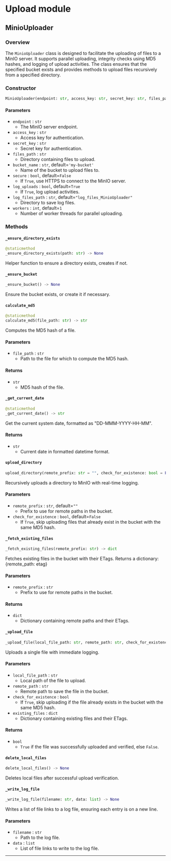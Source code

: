 # Upload module
## MinioUploader

### Overview

The `MinioUploader` class is designed to facilitate the uploading of files to a MinIO server. It supports parallel uploading, integrity checks using MD5 hashes, and logging of upload activities. The class ensures that the specified bucket exists and provides methods to upload files recursively from a specified directory.

### Constructor

```python
MinioUploader(endpoint: str, access_key: str, secret_key: str, files_path: str, bucket_name: str = 'my-bucket', secure: bool = False, log_uploads: bool = True, log_files_path: str = "log_files_MinioUploader", workers: int = 1)
```

#### Parameters

- `endpoint` : `str`
  - The MinIO server endpoint.
- `access_key` : `str`
  - Access key for authentication.
- `secret_key` : `str`
  - Secret key for authentication.
- `files_path` : `str`
  - Directory containing files to upload.
- `bucket_name` : `str`, default=`'my-bucket'`
  - Name of the bucket to upload files to.
- `secure` : `bool`, default=`False`
  - If `True`, use HTTPS to connect to the MinIO server.
- `log_uploads` : `bool`, default=`True`
  - If `True`, log upload activities.
- `log_files_path` : `str`, default=`"log_files_MinioUploader"`
  - Directory to save log files.
- `workers` : `int`, default=`1`
  - Number of worker threads for parallel uploading.

### Methods

#### `_ensure_directory_exists`

```python
@staticmethod
_ensure_directory_exists(path: str) -> None
```

Helper function to ensure a directory exists, creates if not.

#### `_ensure_bucket`

```python
_ensure_bucket() -> None
```

Ensure the bucket exists, or create it if necessary.

#### `calculate_md5`

```python
@staticmethod
calculate_md5(file_path: str) -> str
```

Computes the MD5 hash of a file.

#### Parameters

- `file_path` : `str`
  - Path to the file for which to compute the MD5 hash.

#### Returns

- `str`
  - MD5 hash of the file.

#### `_get_current_date`

```python
@staticmethod
_get_current_date() -> str
```

Get the current system date, formatted as "DD-MMM-YYYY-HH-MM".

#### Returns

- `str`
  - Current date in formatted datetime format.

#### `upload_directory`

```python
upload_directory(remote_prefix: str = "", check_for_existence: bool = False) -> None
```

Recursively uploads a directory to MinIO with real-time logging.

#### Parameters

- `remote_prefix` : `str`, default=`""`
  - Prefix to use for remote paths in the bucket.
- `check_for_existence` : `bool`, default=`False`
  - If `True`, skip uploading files that already exist in the bucket with the same MD5 hash.

#### `_fetch_existing_files`

```python
_fetch_existing_files(remote_prefix: str) -> dict
```

Fetches existing files in the bucket with their ETags. Returns a dictionary: {remote_path: etag}

#### Parameters

- `remote_prefix` : `str`
  - Prefix to use for remote paths in the bucket.

#### Returns

- `dict`
  - Dictionary containing remote paths and their ETags.

#### `_upload_file`

```python
_upload_file(local_file_path: str, remote_path: str, check_for_existence: bool, existing_files: dict) -> bool
```

Uploads a single file with immediate logging.

#### Parameters

- `local_file_path` : `str`
  - Local path of the file to upload.
- `remote_path` : `str`
  - Remote path to save the file in the bucket.
- `check_for_existence` : `bool`
  - If `True`, skip uploading if the file already exists in the bucket with the same MD5 hash.
- `existing_files` : `dict`
  - Dictionary containing existing files and their ETags.

#### Returns

- `bool`
  - `True` if the file was successfully uploaded and verified, else `False`.

#### `delete_local_files`

```python
delete_local_files() -> None
```

Deletes local files after successful upload verification.

#### `_write_log_file`

```python
_write_log_file(filename: str, data: list) -> None
```

Writes a list of file links to a log file, ensuring each entry is on a new line.

#### Parameters

- `filename` : `str`
  - Path to the log file.
- `data` : `list`
  - List of file links to write to the log file.

---
